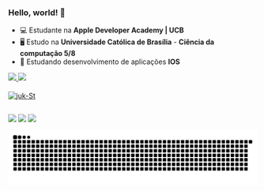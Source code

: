 ### **Hello, world! 🤖**

- 💻 Estudante na **Apple Developer Academy | UCB**
- 🖥 Estudo na **Universidade Católica de Brasília** - **Ciência da computação 5/8**
- 🌱 Estudando desenvolvimento de aplicações **IOS**

<div>
  <a href="https://github.com/GustavoJuk">
  <img height="190em" src="https://github-readme-stats.vercel.app/api?username=GustavoJuk&show_icons=true&theme=maroongold&include_all_commits=true&count_private=true"/>
  <img height="190em" src="https://github-readme-stats.vercel.app/api/top-langs/?username=GustavoJuk&langs_count=7&theme=maroongold"/>
  <!-- <img height="190em" src="https://github-readme-stats.vercel.app/api/pin?username=GustavoJuk&repo=github-readme-stats&theme=maroongold"/> -->
</div>
  
<div style="display: inline_block"><br>
  <img align="center" alt="juk-St" height="50" width="50" src="https://cdn.jsdelivr.net/gh/devicons/devicon/icons/swift/swift-original.svg">
  <!-- <img align="right" alt="juk-yoda" src="https://cdn.discordapp.com/attachments/795358919417397249/825430589581688872/hi.gif"> -->
</div>
  
  ##
  
 <div> 
   <a href = "mailto:gustavojuk09@gmail.com"><img src="https://img.shields.io/badge/-Gmail-%23333?style=for-the-badge&logo=gmail&logoColor=red" target="_blank"></a>
  <a href="https://www.linkedin.com/in/gustavo-juk-306514202/" target="_blank"><img src="https://img.shields.io/badge/-LinkedIn-%230077B5?style=for-the-badge&logo=linkedin&logoColor=white" target="_blank"></a> 
   <a href="https://instagram.com/gustavo_juk_ferreira/" target="_blank"><img src="https://img.shields.io/badge/-Instagram-%23E4405F?style=for-the-badge&logo=instagram&logoColor=white" target="_blank"></a>
   
   ![Snake animation](https://github.com/GustavoJuk/GustavoJuk/blob/output/github-contribution-grid-snake.svg)
   
<div/>
   
 
